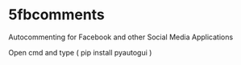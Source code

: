 # 5fbcomments
Autocommenting for Facebook and other Social Media Applications

Open cmd and type ( pip install pyautogui )
